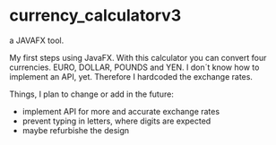# currency_calculatorv3
a JAVAFX tool. 

My first steps using JavaFX. 
With this calculator you can convert four currencies. EURO, DOLLAR, POUNDS and YEN. 
I don´t know how to implement an API, yet. Therefore I hardcoded the exchange rates.

Things, I plan to change or add in the future:
- implement API for more and accurate exchange rates
- prevent typing in letters, where digits are expected
- maybe refurbishe the design
